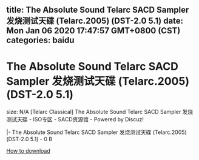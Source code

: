 
title: The Absolute Sound Telarc SACD Sampler 发烧测试天碟 (Telarc.2005) (DST-2.0 5.1)
date: Mon Jan 06 2020 17:47:57 GMT+0800 (CST)    
categories: baidu
---

# The Absolute Sound Telarc SACD Sampler 发烧测试天碟 (Telarc.2005) (DST-2.0 5.1)
size: N/A
 [Telarc Classical] The Absolute Sound Telarc SACD Sampler 发烧测试天碟 - ISO专区 - SACD资源馆 - Powered by Discuz!
 
|- The Absolute Sound Telarc SACD Sampler 发烧测试天碟 (Telarc.2005) (DST-2.0 5.1) - 0 B

[How to download](https://bpcam.bemobtrk.com/go/2ceec3aa-1ca2-46d6-b9ff-aaa5c184517c?jno=3255)